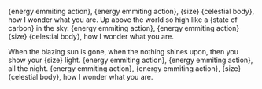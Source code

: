 {energy emmiting action}, {energy emmiting action}, {size} {celestial body},
how I wonder what you are.
Up above the world so high
like a {state of carbon} in the sky.
{energy emmiting action}, {energy emmiting action} {size} {celestial body},
how I wonder what you are.

When the blazing sun is gone,
when the nothing shines upon,
then you show your {size} light.
{energy emmiting action}, {energy emmiting action}, all the night.
{energy emmiting action}, {energy emmiting action}, {size} {celestial body},
how I wonder what you are.
